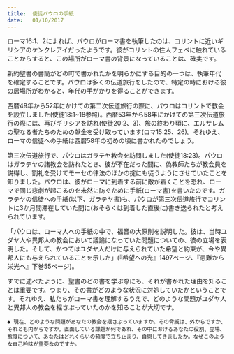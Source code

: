 ```yaml
---
title:  使徒パウロの手紙
date:   01/10/2017
---
```


ローマ16:1、2によれば、パウロがローマ書を執筆したのは、コリントに近いギリシアのケンクレアイだったようです。彼がコリントの住人フェベに触れていることからすると、この場所がローマ書の背景になっていることは、確実です。

新約聖書の書簡がどの町で書かれたかを明らかにする目的の一つは、執筆年代を確定することです。パウロは多くの伝道旅行をしたので、特定の時における彼の居場所がわかると、年代の手がかりを得ることができます。

西暦49年から52年にかけての第二次伝道旅行の際に、パウロはコリントで教会を設立しました(使徒18:1~18参照)。西暦53年から58年にかけての第三次伝道旅行の際には、再びギリシアを訪れ(使徒20:2、3)、旅の終わり頃に、エルサレムの聖なる者たちのための献金を受け取っています(ロマ15:25、26)。それゆえ、ローマの信徒への手紙は西暦58年の初めの頃に書かれたのでしょう。

第三次伝道旅行で、パウロはガラテヤ教会を訪問しました(使徒18:23)。パウロはガラテヤの諸教会を訪れたとき、彼が不在だった間に、偽教師たちが教会員を説得し、割礼を受けてモーセの律法のほかの掟にも従うようにさせていたことを知りました。パウロは、彼がローマに到着する前に敵が着くことを恐れ、ローマで同じ悲劇が起こるのを未然に防ぐために手紙(ローマ書)を書いたのです。ガラテヤの信徒への手紙(以下、ガラテヤ書)も、パウロが第三次伝道旅行でコリントに3か月間滞在していた間に(おそらくは到着した直後に)書き送られたと考えられています。

「パウロは、ローマ人への手紙の中で、福音の大原則を説明した。彼は、当時ユダヤ人や異邦人の教会において議論になっていた問題についての、彼の立場を表明した。そして、かつてはユダヤ人だけに与えられていた希望と約束が、今や異邦人にも与えられていることを示した」(『希望への光』1497ページ、『患難から栄光へ』下巻55ページ)。

すでに述べたように、聖書のどの書を学ぶ際にも、それが書かれた理由を知ることは重要です。つまり、その書がどのような状況に対処していたかということです。それゆえ、私たちがローマ書を理解するうえで、どのような問題がユダヤ人と異邦人の教会を揺さぶっていたのかを知ることが大切です。

`◆ 現在、どのような問題があなたの教会を揺さぶっていますか。その脅威は、外からですか、それとも内からですか。直面している課題が何であれ、その中におけるあなたの役割、立場、態度について、あなたはどれくらいの頻度で立ち止まり、自問してきましたか。なぜこのような自己吟味が重要なのですか。`
